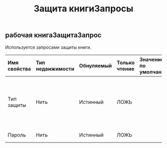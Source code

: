 ﻿---
title: Защита книгиЗапросы
second_title: Aspose.Cells Cloud Documen
type: docs
url: /ru/specification/model/workbookprotectionrequest/
description: "Aspose.Cells Спецификация облачной модели: WorkbookProtectionRequest. Легко обрабатывайте Excel и другие документы электронных таблиц с помощью таких функций, как открытие, создание, редактирование, разделение, слияние, сравнение и преобразование."
kwords: Excel, Office, электронная таблица, Cloud REST API, WorkbookProtectionRequest
weight: 50
---
## **рабочая книгаЗащитаЗапрос**

 Используется запросами защиты книги.

| Имя свойства| Тип недвижимости| Обнуляемый| Только чтение| Значение по умолчанию| Описание|
|:- |:- |:- |:- |:- |:- |
| Тип защиты| Нить| Истинный| ЛОЖЬ|| Тип защиты. Может быть ВСЕ, СОДЕРЖИМОЕ, НЕТ, ОБЪЕКТЫ, СЦЕНАРИИ, СТРУКТУРА, ОКНА.|
| Пароль| Нить| Истинный| ЛОЖЬ|| Пароль шифрования.|

